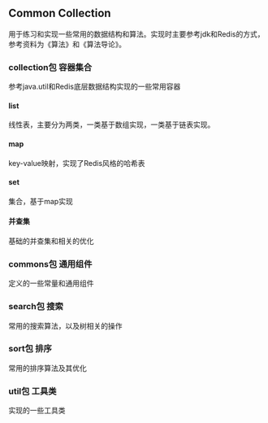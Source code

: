 ## Common Collection
用于练习和实现一些常用的数据结构和算法。实现时主要参考jdk和Redis的方式，参考资料为《算法》和《算法导论》。
### collection包 容器集合
参考java.util和Redis底层数据结构实现的一些常用容器
#### list
线性表，主要分为两类，一类基于数组实现，一类基于链表实现。
#### map
key-value映射，实现了Redis风格的哈希表
#### set
集合，基于map实现
#### 并查集
基础的并查集和相关的优化

### commons包 通用组件
定义的一些常量和通用组件

### search包 搜索
常用的搜索算法，以及树相关的操作

### sort包 排序
常用的排序算法及其优化

### util包 工具类
实现的一些工具类